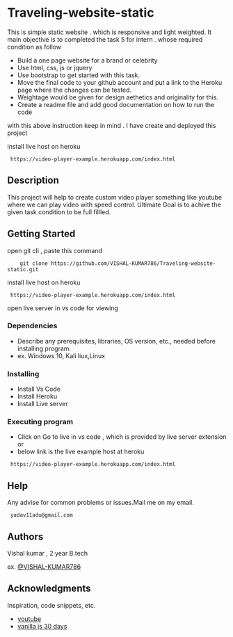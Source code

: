 # Traveling-website-static

This is simple static website . which is responsive and light weighted. It main objective is to completed the task 5 for intern . whose required condition as follow

- Build a one page website for a brand or celebrity
- Use html, css, js or jquery
- Use bootstrap to get started with this task.
- Move the final code to your github account and put a link to the Heroku page where the changes can be tested.
- Weightage would be given for design aethetics and originality for this.
- Create a readme file and add good documentation on how to run the code

with this above instruction keep in mind . I have create and deployed this project 

install live host on heroku
```
 https://video-player-example.herokuapp.com/index.html
```

## Description

This project will help to create custom video player something like youtube where we can play video with speed control. Ultimate Goal is to achive the given task condition to be full fillled.

## Getting Started

open git cli , paste this command
```
    git clone https://github.com/VISHAL-KUMAR786/Traveling-website-static.git
```

install live host on heroku
```
 https://video-player-example.herokuapp.com/index.html
```

open live server in vs code for viewing

### Dependencies

- Describe any prerequisites, libraries, OS version, etc., needed before installing program.
- ex. Windows 10, Kali liux,Linux

### Installing

- Install Vs Code
- Install Heroku
- Install Live server

### Executing program

- Click on Go to live in vs code , which is provided by live server extension or 
- below link is the live example host at heroku

```
 https://video-player-example.herokuapp.com/index.html
```
## Help

Any advise for common problems or issues.Mail me on my email.

```
 yadav11adu@gmail.com
```

## Authors

Vishal kumar , 2 year B.tech

ex. [@VISHAL-KUMAR786](https://github.com/VISHAL-KUMAR786/)

## Acknowledgments

Inspiration, code snippets, etc.

- [youtube](https://www.youtube.com/)
- [vanilla js 30 days](https://javascript30.com/)
